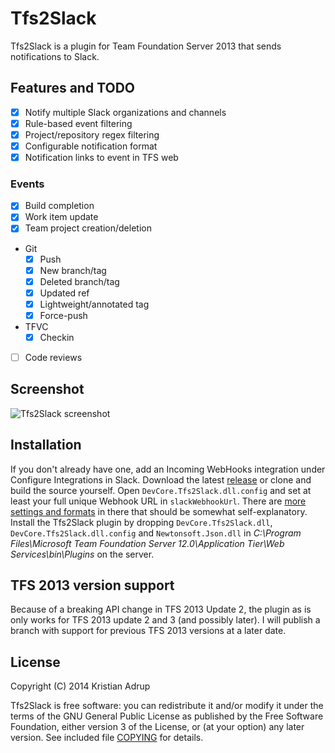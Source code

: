 ﻿# Tfs2Slack

Tfs2Slack is a plugin for Team Foundation Server 2013 that sends notifications to Slack.

## Features and TODO

- [x] Notify multiple Slack organizations and channels
- [x] Rule-based event filtering
- [x] Project/repository regex filtering
- [x] Configurable notification format
- [x] Notification links to event in TFS web

### Events

- [x] Build completion
- [x] Work item update
- [x] Team project creation/deletion
- Git
  - [x] Push
  - [x] New branch/tag
  - [x] Deleted branch/tag
  - [x] Updated ref
  - [x] Lightweight/annotated tag
  - [x] Force-push
- TFVC
  - [x] Checkin
- [ ] Code reviews

## Screenshot

![Tfs2Slack screenshot](https://raw.githubusercontent.com/kria/Tfs2Slack/master/tfs2slack-notification.png)

## Installation

If you don't already have one, add an Incoming WebHooks integration under Configure Integrations in Slack.
Download the latest [release][0] or clone and build the source yourself.
Open `DevCore.Tfs2Slack.dll.config` and set at least your full unique Webhook URL in `slackWebhookUrl`. There are [more settings and formats][1] in there that should be somewhat self-explanatory.
Install the Tfs2Slack plugin by dropping `DevCore.Tfs2Slack.dll`, `DevCore.Tfs2Slack.dll.config` and `Newtonsoft.Json.dll` in *C:\Program Files\Microsoft Team Foundation Server 12.0\Application Tier\Web Services\bin\Plugins* on the server.

[0]: https://github.com/kria/Tfs2Slack/releases
[1]: https://github.com/kria/Tfs2Slack/blob/master/Tfs2Slack/app.config

## TFS 2013 version support

Because of a breaking API change in TFS 2013 Update 2, the plugin as is only works for TFS 2013 update 2 and 3 (and possibly later).
I will publish a branch with support for previous TFS 2013 versions at a later date.

## License

Copyright (C) 2014 Kristian Adrup

Tfs2Slack is free software: you can redistribute it and/or modify it under the terms of the GNU General Public License as published by the Free Software Foundation, either version 3 of the License, or (at your option) any later version. See included file [COPYING](COPYING) for details.



